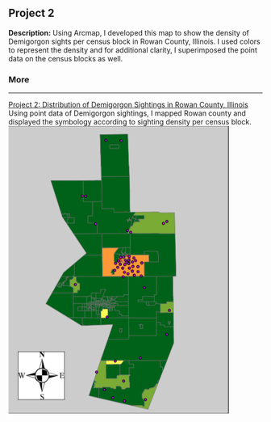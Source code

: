 ## Project 2

**Description:** Using Arcmap, I developed this map to show the density of Demigorgon sights per census block in Rowan County, Illinois. I used colors to represent the density and for additional clarity, I superimposed the point data on the census blocks as well.

### More
---
[Project 2: Distribution of Demigorgon Sightings in Rowan County, Illinois ](/projects/project2.md)
Using point data of Demigorgon sightings, I mapped Rowan county and displayed the symbology according to sighting density per census block.
<img src="images/Demigorg.png?"/>

